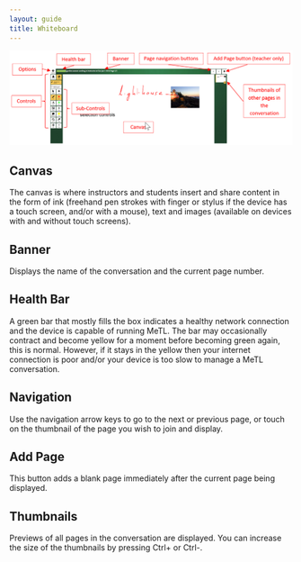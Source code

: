 ```yaml
---
layout: guide
title: Whiteboard
---
```


![Whiteboard](images/guide-canvas.png)

## Canvas
 
The canvas is where instructors and students insert and share content in the form of ink 
(freehand pen strokes with finger or stylus if the device has a touch screen, and/or with a mouse), 
text and images (available on devices with and without touch screens).

## Banner

Displays the name of the conversation and the current page number.

## Health Bar

A green bar that mostly fills the box indicates a healthy network connection and the device is capable of running MeTL. 
The bar may occasionally contract and become yellow for a moment before becoming green again, this is normal. 
However, if it stays in the yellow then your internet connection is poor and/or your device is too slow to manage a 
MeTL conversation.

## Navigation

Use the navigation arrow keys to go to the next or previous page, or touch on the thumbnail of the page you wish to 
join and display.

## Add Page

This button adds a blank page immediately after the current page being displayed.

## Thumbnails

Previews of all pages in the conversation are displayed. You can increase the size of the thumbnails by pressing 
Ctrl+ or Ctrl-.

